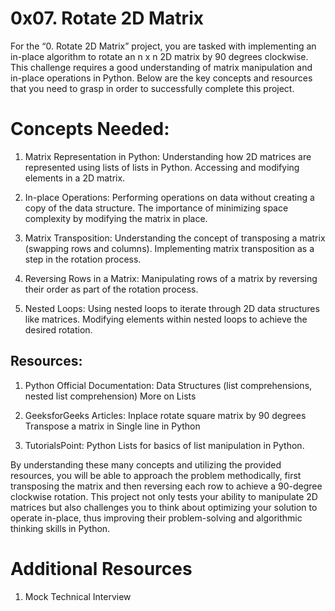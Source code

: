# 0x07. Rotate 2D Matrix

For the “0. Rotate 2D Matrix” project, you are tasked with implementing an in-place algorithm to rotate an n x n 2D matrix by 90 degrees clockwise. This challenge requires a good understanding of matrix manipulation and in-place operations in Python. Below are the key concepts and resources that you need to grasp in order to successfully complete this project.

# Concepts Needed:

1. Matrix Representation in Python:
        Understanding how 2D matrices are represented using lists of lists in Python.
        Accessing and modifying elements in a 2D matrix.

2. In-place Operations:
        Performing operations on data without creating a copy of the data structure.
        The importance of minimizing space complexity by modifying the matrix in place.

3. Matrix Transposition:
        Understanding the concept of transposing a matrix (swapping rows and columns).
        Implementing matrix transposition as a step in the rotation process.

4. Reversing Rows in a Matrix:
        Manipulating rows of a matrix by reversing their order as part of the rotation process.

5. Nested Loops:
        Using nested loops to iterate through 2D data structures like matrices.
        Modifying elements within nested loops to achieve the desired rotation.

## Resources:

1. Python Official Documentation:
        Data Structures (list comprehensions, nested list comprehension)
        More on Lists

2. GeeksforGeeks Articles:
        Inplace rotate square matrix by 90 degrees
        Transpose a matrix in Single line in Python

3. TutorialsPoint:
        Python Lists for basics of list manipulation in Python.

By understanding these many concepts and utilizing the provided resources, you will be able to approach the problem methodically, first transposing the matrix and then reversing each row to achieve a 90-degree clockwise rotation. This project not only tests your ability to manipulate 2D matrices but also challenges you to think about optimizing your solution to operate in-place, thus improving their problem-solving and algorithmic thinking skills in Python.

# Additional Resources

1. Mock Technical Interview
